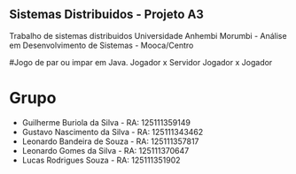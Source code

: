 ## Sistemas Distribuidos - Projeto A3 
Trabalho de sistemas distribuidos 
Universidade Anhembi Morumbi - Análise em Desenvolvimento de Sistemas - Mooca/Centro

#Jogo de par ou impar em Java.
Jogador x Servidor
Jogador x Jogador

# Grupo
- Guilherme Buriola da Silva - RA: 125111359149
- Gustavo Nascimento da Silva - RA: 125111343462
- Leonardo Bandeira de Souza - RA: 125111357817
- Leonardo Gomes da Silva - RA: 125111370647
- Lucas Rodrigues Souza - RA: 125111351902
